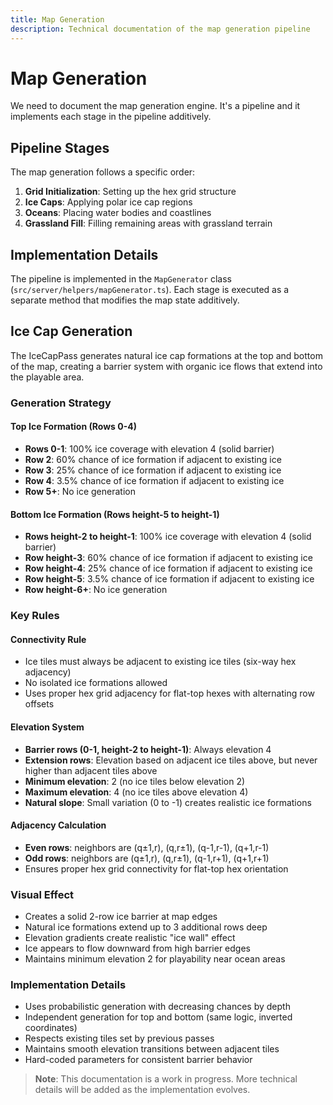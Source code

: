 ```yaml
---
title: Map Generation
description: Technical documentation of the map generation pipeline
---
```


# Map Generation

We need to document the map generation engine. It's a pipeline and it implements
each stage in the pipeline additively.

## Pipeline Stages

The map generation follows a specific order:

1. **Grid Initialization**: Setting up the hex grid structure
2. **Ice Caps**: Applying polar ice cap regions
3. **Oceans**: Placing water bodies and coastlines
4. **Grassland Fill**: Filling remaining areas with grassland terrain

## Implementation Details

The pipeline is implemented in the `MapGenerator` class
(`src/server/helpers/mapGenerator.ts`). Each stage is executed as a separate
method that modifies the map state additively.

## Ice Cap Generation

The IceCapPass generates natural ice cap formations at the top and bottom of the
map, creating a barrier system with organic ice flows that extend into the
playable area.

### Generation Strategy

#### **Top Ice Formation (Rows 0-4)**

- **Rows 0-1**: 100% ice coverage with elevation 4 (solid barrier)
- **Row 2**: 60% chance of ice formation if adjacent to existing ice
- **Row 3**: 25% chance of ice formation if adjacent to existing ice
- **Row 4**: 3.5% chance of ice formation if adjacent to existing ice
- **Row 5+**: No ice generation

#### **Bottom Ice Formation (Rows height-5 to height-1)**

- **Rows height-2 to height-1**: 100% ice coverage with elevation 4 (solid
  barrier)
- **Row height-3**: 60% chance of ice formation if adjacent to existing ice
- **Row height-4**: 25% chance of ice formation if adjacent to existing ice
- **Row height-5**: 3.5% chance of ice formation if adjacent to existing ice
- **Row height-6+**: No ice generation

### Key Rules

#### **Connectivity Rule**

- Ice tiles must always be adjacent to existing ice tiles (six-way hex
  adjacency)
- No isolated ice formations allowed
- Uses proper hex grid adjacency for flat-top hexes with alternating row offsets

#### **Elevation System**

- **Barrier rows (0-1, height-2 to height-1)**: Always elevation 4
- **Extension rows**: Elevation based on adjacent ice tiles above, but never
  higher than adjacent tiles above
- **Minimum elevation**: 2 (no ice tiles below elevation 2)
- **Maximum elevation**: 4 (no ice tiles above elevation 4)
- **Natural slope**: Small variation (0 to -1) creates realistic ice formations

#### **Adjacency Calculation**

- **Even rows**: neighbors are (q±1,r), (q,r±1), (q-1,r-1), (q+1,r-1)
- **Odd rows**: neighbors are (q±1,r), (q,r±1), (q-1,r+1), (q+1,r+1)
- Ensures proper hex grid connectivity for flat-top hex orientation

### Visual Effect

- Creates a solid 2-row ice barrier at map edges
- Natural ice formations extend up to 3 additional rows deep
- Elevation gradients create realistic "ice wall" effect
- Ice appears to flow downward from high barrier edges
- Maintains minimum elevation 2 for playability near ocean areas

### Implementation Details

- Uses probabilistic generation with decreasing chances by depth
- Independent generation for top and bottom (same logic, inverted coordinates)
- Respects existing tiles set by previous passes
- Maintains smooth elevation transitions between adjacent tiles
- Hard-coded parameters for consistent barrier behavior

> **Note**: This documentation is a work in progress. More technical details
> will be added as the implementation evolves.
